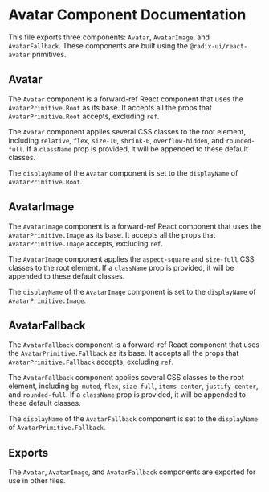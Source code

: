 # Avatar Component Documentation

This file exports three components: `Avatar`, `AvatarImage`, and `AvatarFallback`. These components are built using the `@radix-ui/react-avatar` primitives.

## Avatar

The `Avatar` component is a forward-ref React component that uses the `AvatarPrimitive.Root` as its base. It accepts all the props that `AvatarPrimitive.Root` accepts, excluding `ref`. 

The `Avatar` component applies several CSS classes to the root element, including `relative`, `flex`, `size-10`, `shrink-0`, `overflow-hidden`, and `rounded-full`. If a `className` prop is provided, it will be appended to these default classes.

The `displayName` of the `Avatar` component is set to the `displayName` of `AvatarPrimitive.Root`.

## AvatarImage

The `AvatarImage` component is a forward-ref React component that uses the `AvatarPrimitive.Image` as its base. It accepts all the props that `AvatarPrimitive.Image` accepts, excluding `ref`.

The `AvatarImage` component applies the `aspect-square` and `size-full` CSS classes to the root element. If a `className` prop is provided, it will be appended to these default classes.

The `displayName` of the `AvatarImage` component is set to the `displayName` of `AvatarPrimitive.Image`.

## AvatarFallback

The `AvatarFallback` component is a forward-ref React component that uses the `AvatarPrimitive.Fallback` as its base. It accepts all the props that `AvatarPrimitive.Fallback` accepts, excluding `ref`.

The `AvatarFallback` component applies several CSS classes to the root element, including `bg-muted`, `flex`, `size-full`, `items-center`, `justify-center`, and `rounded-full`. If a `className` prop is provided, it will be appended to these default classes.

The `displayName` of the `AvatarFallback` component is set to the `displayName` of `AvatarPrimitive.Fallback`.

## Exports

The `Avatar`, `AvatarImage`, and `AvatarFallback` components are exported for use in other files.